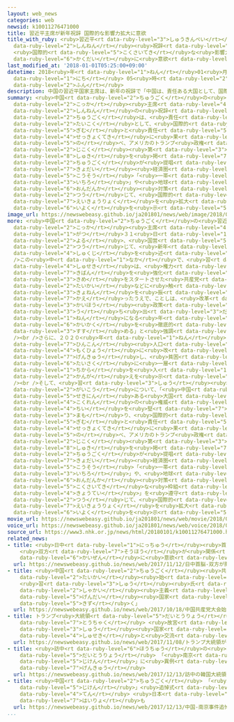 ```yaml
---
layout: web_news
categories: web
newsid: k10011276471000
title: 習近平主席が新年祝辞 国際的な影響力拡大に意欲
title_with_ruby: <ruby>習近平<rt data-ruby-level="3">しゅうきんぺい</rt></ruby><ruby>主席<rt data-ruby-level="4">しゅせき</rt></ruby>が<ruby>新年<rt
  data-ruby-level="2">しんねん</rt></ruby><ruby>祝辞<rt data-ruby-level="4">しゅくじ</rt></ruby>
  <ruby>国際的<rt data-ruby-level="5">こくさいてき</rt></ruby>な<ruby>影響力<rt data-ruby-level="7">えいきょうりょく</rt></ruby><ruby>拡大<rt
  data-ruby-level="6">かくだい</rt></ruby>に<ruby>意欲<rt data-ruby-level="6">いよく</rt></ruby>
last_modified_at: '2018-01-01T05:25:00+09:00'
datetime: 2018<ruby>年<rt data-ruby-level="1">ねん</rt></ruby>01<ruby>月<rt data-ruby-level="1">がつ</rt></ruby>01<ruby>日<rt
  data-ruby-level="1">にち</rt></ruby> 05<ruby>時<rt data-ruby-level="2">じ</rt></ruby>25<ruby>分<rt
  data-ruby-level="2">ふん</rt></ruby>
description: 中国の習近平国家主席は、新年の祝辞で「中国は、責任ある大国として、国際的な義務と責任を積極的に果たす」と述べ、アメリカのトランプ政権が、自国第一主義を掲げるなか、中国が提唱する巨大経済圏構想「一帯一路」や地球温暖化対策などを通じて、国際的な影響力を拡大することに意欲を示しました。
summary: <ruby>中国<rt data-ruby-level="2">ちゅうごく</rt></ruby>の<ruby>習近平<rt data-ruby-level="3">しゅうきんぺい</rt></ruby><ruby>国家<rt
  data-ruby-level="2">こっか</rt></ruby><ruby>主席<rt data-ruby-level="4">しゅせき</rt></ruby>は、<ruby>新年<rt
  data-ruby-level="2">しんねん</rt></ruby>の<ruby>祝辞<rt data-ruby-level="4">しゅくじ</rt></ruby>で「<ruby>中国<rt
  data-ruby-level="2">ちゅうごく</rt></ruby>は、<ruby>責任<rt data-ruby-level="5">せきにん</rt></ruby>ある<ruby>大国<rt
  data-ruby-level="2">たいこく</rt></ruby>として、<ruby>国際的<rt data-ruby-level="5">こくさいてき</rt></ruby>な<ruby>義務<rt
  data-ruby-level="5">ぎむ</rt></ruby>と<ruby>責任<rt data-ruby-level="5">せきにん</rt></ruby>を<ruby>積極的<rt
  data-ruby-level="4">せっきょくてき</rt></ruby>に<ruby>果<rt data-ruby-level="4">は</rt></ruby>たす」と<ruby>述<rt
  data-ruby-level="5">の</rt></ruby>べ、アメリカのトランプ<ruby>政権<rt data-ruby-level="6">せいけん</rt></ruby>が、<ruby>自国<rt
  data-ruby-level="2">じこく</rt></ruby><ruby>第<rt data-ruby-level="3">だい</rt></ruby>一<ruby>主義<rt
  data-ruby-level="8">しゅき</rt></ruby>を<ruby>掲<rt data-ruby-level="7">かか</rt></ruby>げるなか、<ruby>中国<rt
  data-ruby-level="2">ちゅうごく</rt></ruby>が<ruby>提唱<rt data-ruby-level="5">ていしょう</rt></ruby>する<ruby>巨大<rt
  data-ruby-level="7">きょだい</rt></ruby><ruby>経済圏<rt data-ruby-level="7">けいざいけん</rt></ruby><ruby>構想<rt
  data-ruby-level="5">こうそう</rt></ruby>「<ruby>一帯<rt data-ruby-level="4">いったい</rt></ruby><ruby>一路<rt
  data-ruby-level="3">いちろ</rt></ruby>」や<ruby>地球<rt data-ruby-level="3">ちきゅう</rt></ruby><ruby>温暖化<rt
  data-ruby-level="6">おんだんか</rt></ruby><ruby>対策<rt data-ruby-level="6">たいさく</rt></ruby>などを<ruby>通<rt
  data-ruby-level="2">つう</rt></ruby>じて、<ruby>国際的<rt data-ruby-level="5">こくさいてき</rt></ruby>な<ruby>影響力<rt
  data-ruby-level="7">えいきょうりょく</rt></ruby>を<ruby>拡大<rt data-ruby-level="6">かくだい</rt></ruby>することに<ruby>意欲<rt
  data-ruby-level="6">いよく</rt></ruby>を<ruby>示<rt data-ruby-level="5">しめ</rt></ruby>しました。
image_url: https://newswebeasy.github.io/ja201801/news/web/image/2018/01/01/K10011276471_1801010659_1801010746_01_02.jpg
more: <ruby>中国<rt data-ruby-level="2">ちゅうごく</rt></ruby>の<ruby>習近平<rt data-ruby-level="3">しゅうきんぺい</rt></ruby><ruby>国家<rt
  data-ruby-level="2">こっか</rt></ruby><ruby>主席<rt data-ruby-level="4">しゅせき</rt></ruby>は、１２<ruby>月<rt
  data-ruby-level="1">がつ</rt></ruby>３１<ruby>日<rt data-ruby-level="1">にち</rt></ruby><ruby>夜<rt
  data-ruby-level="2">よる</rt></ruby>、<ruby>国営<rt data-ruby-level="5">こくえい</rt></ruby>メディアを<ruby>通<rt
  data-ruby-level="2">つう</rt></ruby>じて、<ruby>新年<rt data-ruby-level="2">しんねん</rt></ruby>の<ruby>祝辞<rt
  data-ruby-level="4">しゅくじ</rt></ruby>を<ruby>述<rt data-ruby-level="5">の</rt></ruby>べました。<br
  />この<ruby>中<rt data-ruby-level="1">なか</rt></ruby>で、<ruby>習<rt data-ruby-level="3">しゅう</rt></ruby><ruby>主席<rt
  data-ruby-level="4">しゅせき</rt></ruby>は、<ruby>権力<rt data-ruby-level="6">けんりょく</rt></ruby><ruby>基盤<rt
  data-ruby-level="7">きばん</rt></ruby>を<ruby>強化<rt data-ruby-level="3">きょうか</rt></ruby>して２<ruby>期目<rt
  data-ruby-level="3">きめ</rt></ruby>をスタートさせた<ruby>共産党<rt data-ruby-level="6">きょうさんとう</rt></ruby><ruby>大会<rt
  data-ruby-level="2">たいかい</rt></ruby>などに<ruby>触<rt data-ruby-level="7">ふ</rt></ruby>れて<ruby>去年<rt
  data-ruby-level="3">きょねん</rt></ruby>を<ruby>振<rt data-ruby-level="7">ふ</rt></ruby>り<ruby>返<rt
  data-ruby-level="7">かえ</rt></ruby>ったうえで、ことしは、<ruby>改革<rt data-ruby-level="6">かいかく</rt></ruby><ruby>開放<rt
  data-ruby-level="3">かいほう</rt></ruby><ruby>政策<rt data-ruby-level="6">せいさく</rt></ruby>を<ruby>打<rt
  data-ruby-level="3">う</rt></ruby>ち<ruby>出<rt data-ruby-level="3">だ</rt></ruby>して４０<ruby>年<rt
  data-ruby-level="1">ねん</rt></ruby>になる<ruby>年<rt data-ruby-level="1">とし</rt></ruby>だとして、「<ruby>改革<rt
  data-ruby-level="6">かいかく</rt></ruby>を<ruby>徹底的<rt data-ruby-level="7">てっていてき</rt></ruby>に<ruby>進<rt
  data-ruby-level="3">すす</rt></ruby>める」と<ruby>強調<rt data-ruby-level="3">きょうちょう</rt></ruby>しました。<br
  /><br />さらに、２０２０<ruby>年<rt data-ruby-level="1">ねん</rt></ruby>までに<ruby>農村<rt data-ruby-level="3">のうそん</rt></ruby>の<ruby>貧困<rt
  data-ruby-level="7">ひんこん</rt></ruby><ruby>人口<rt data-ruby-level="1">じんこう</rt></ruby>をゼロにするという<ruby>目標<rt
  data-ruby-level="4">もくひょう</rt></ruby>に<ruby>改<rt data-ruby-level="4">あらた</rt></ruby>めて<ruby>言及<rt
  data-ruby-level="7">げんきゅう</rt></ruby>し、<ruby>貧困<rt data-ruby-level="7">ひんこん</rt></ruby><ruby>対策<rt
  data-ruby-level="6">たいさく</rt></ruby>に<ruby>一層<rt data-ruby-level="6">いっそう</rt></ruby><ruby>力<rt
  data-ruby-level="1">ちから</rt></ruby>を<ruby>入<rt data-ruby-level="1">い</rt></ruby>れる<ruby>考<rt
  data-ruby-level="2">かんが</rt></ruby>えを<ruby>示<rt data-ruby-level="5">しめ</rt></ruby>しました。<br
  /><br />そして、<ruby>習<rt data-ruby-level="3">しゅう</rt></ruby><ruby>主席<rt data-ruby-level="4">しゅせき</rt></ruby>は、<ruby>外交<rt
  data-ruby-level="2">がいこう</rt></ruby>について、「<ruby>中国<rt data-ruby-level="2">ちゅうごく</rt></ruby>は、<ruby>責任<rt
  data-ruby-level="5">せきにん</rt></ruby>ある<ruby>大国<rt data-ruby-level="2">たいこく</rt></ruby>として、<ruby>国連<rt
  data-ruby-level="4">こくれん</rt></ruby>の<ruby>権威<rt data-ruby-level="7">けんい</rt></ruby>と<ruby>地位<rt
  data-ruby-level="4">ちい</rt></ruby>を<ruby>堅<rt data-ruby-level="7">かた</rt></ruby>く<ruby>守<rt
  data-ruby-level="3">まも</rt></ruby>り、<ruby>国際的<rt data-ruby-level="5">こくさいてき</rt></ruby>な<ruby>義務<rt
  data-ruby-level="5">ぎむ</rt></ruby>と<ruby>責任<rt data-ruby-level="5">せきにん</rt></ruby>を<ruby>積極的<rt
  data-ruby-level="4">せっきょくてき</rt></ruby>に<ruby>果<rt data-ruby-level="4">は</rt></ruby>たす」と<ruby>述<rt
  data-ruby-level="5">の</rt></ruby>べ、アメリカのトランプ<ruby>政権<rt data-ruby-level="6">せいけん</rt></ruby>が、<ruby>自国<rt
  data-ruby-level="2">じこく</rt></ruby><ruby>第<rt data-ruby-level="3">だい</rt></ruby>一<ruby>主義<rt
  data-ruby-level="8">しゅき</rt></ruby>を<ruby>掲<rt data-ruby-level="7">かか</rt></ruby>げるなか、<ruby>中国<rt
  data-ruby-level="2">ちゅうごく</rt></ruby>が<ruby>提唱<rt data-ruby-level="5">ていしょう</rt></ruby>する<ruby>巨大<rt
  data-ruby-level="7">きょだい</rt></ruby><ruby>経済圏<rt data-ruby-level="7">けいざいけん</rt></ruby><ruby>構想<rt
  data-ruby-level="5">こうそう</rt></ruby>「<ruby>一帯<rt data-ruby-level="4">いったい</rt></ruby><ruby>一路<rt
  data-ruby-level="3">いちろ</rt></ruby>」や、<ruby>地球<rt data-ruby-level="3">ちきゅう</rt></ruby><ruby>温暖化<rt
  data-ruby-level="6">おんだんか</rt></ruby><ruby>対策<rt data-ruby-level="6">たいさく</rt></ruby>の<ruby>国際的<rt
  data-ruby-level="5">こくさいてき</rt></ruby>な<ruby>枠組<rt data-ruby-level="7">わくぐ</rt></ruby>み「パリ<ruby>協定<rt
  data-ruby-level="4">きょうてい</rt></ruby>」を<ruby>遵守<rt data-ruby-level="7">じゅんしゅ</rt></ruby>していくことなどを<ruby>通<rt
  data-ruby-level="2">つう</rt></ruby>じて、<ruby>国際的<rt data-ruby-level="5">こくさいてき</rt></ruby>な<ruby>影響力<rt
  data-ruby-level="7">えいきょうりょく</rt></ruby>を<ruby>拡大<rt data-ruby-level="6">かくだい</rt></ruby>することに<ruby>意欲<rt
  data-ruby-level="6">いよく</rt></ruby>を<ruby>示<rt data-ruby-level="5">しめ</rt></ruby>しました。
movie_url: https://newswebeasy.github.io/ja201801/news/web/movie/2018/01/01/k10011276471_201801010940_201801010949.mp4
voice_url: https://newswebeasy.github.io/ja201801/news/web/voice/2018/01/01/k10011276471_201801010940_201801010949.mp3
source_url: https://www3.nhk.or.jp/news/html/20180101/k10011276471000.html
related_news:
- title: <ruby>日中<rt data-ruby-level="1">にっちゅう</rt></ruby><ruby>首脳<rt data-ruby-level="6">しゅのう</rt></ruby>
    <ruby>双方<rt data-ruby-level="7">そうほう</rt></ruby>が<ruby>関係<rt data-ruby-level="4">かんけい</rt></ruby><ruby>改善<rt
    data-ruby-level="6">かいぜん</rt></ruby>に<ruby>意欲<rt data-ruby-level="6">いよく</rt></ruby>
  url: https://newswebeasy.github.io/news/web/2017/11/12/日中首脳-双方が関係改善に意欲
- title: <ruby>中国<rt data-ruby-level="2">ちゅうごく</rt></ruby><ruby>共産党<rt data-ruby-level="6">きょうさんとう</rt></ruby><ruby>大会<rt
    data-ruby-level="2">たいかい</rt></ruby><ruby>始<rt data-ruby-level="3">はじ</rt></ruby>まる
    <ruby>習<rt data-ruby-level="3">しゅう</rt></ruby><ruby>氏<rt data-ruby-level="4">し</rt></ruby>「<ruby>社会<rt
    data-ruby-level="2">しゃかい</rt></ruby><ruby>主義<rt data-ruby-level="5">しゅぎ</rt></ruby>の<ruby>現代<rt
    data-ruby-level="5">げんだい</rt></ruby><ruby>国家<rt data-ruby-level="2">こっか</rt></ruby><ruby>築<rt
    data-ruby-level="5">きず</rt></ruby>く」
  url: https://newswebeasy.github.io/news/web/2017/10/18/中国共産党大会始まる-習氏社会主義の現代国家築く
- title: トランプ<ruby>大統領<rt data-ruby-level="5">だいとうりょう</rt></ruby>が<ruby>中国<rt data-ruby-level="2">ちゅうごく</rt></ruby>に<ruby>到着<rt
    data-ruby-level="7">とうちゃく</rt></ruby> <ruby>故宮<rt data-ruby-level="5">こきゅう</rt></ruby>で<ruby>習<rt
    data-ruby-level="3">しゅう</rt></ruby><ruby>国家<rt data-ruby-level="2">こっか</rt></ruby><ruby>主席<rt
    data-ruby-level="4">しゅせき</rt></ruby>と<ruby>交流<rt data-ruby-level="3">こうりゅう</rt></ruby>へ
  url: https://newswebeasy.github.io/news/web/2017/11/08/トランプ大統領が中国に到着-故宮で習国家主席と交流へ
- title: <ruby>訪中<rt data-ruby-level="6">ほうちゅう</rt></ruby>の<ruby>韓国<rt data-ruby-level="7">かんこく</rt></ruby><ruby>大統領<rt
    data-ruby-level="5">だいとうりょう</rt></ruby> 「<ruby>南京<rt data-ruby-level="8">なんきん</rt></ruby><ruby>事件<rt
    data-ruby-level="5">じけん</rt></ruby>」に<ruby>異例<rt data-ruby-level="6">いれい</rt></ruby>の<ruby>言及<rt
    data-ruby-level="7">げんきゅう</rt></ruby>
  url: https://newswebeasy.github.io/news/web/2017/12/13/訪中の韓国大統領-南京事件に異例の言及
- title: <ruby>中国<rt data-ruby-level="2">ちゅうごく</rt></ruby> 「<ruby>南京<rt data-ruby-level="8">なんきん</rt></ruby><ruby>事件<rt
    data-ruby-level="5">じけん</rt></ruby>」<ruby>追悼式<rt data-ruby-level="7">ついとうしき</rt></ruby><ruby>典<rt
    data-ruby-level="4">てん</rt></ruby> <ruby>日本<rt data-ruby-level="1">にっぽん</rt></ruby>への<ruby>配慮<rt
    data-ruby-level="7">はいりょ</rt></ruby>も
  url: https://newswebeasy.github.io/news/web/2017/12/13/中国-南京事件追悼式典-日本への配慮も
...
```

